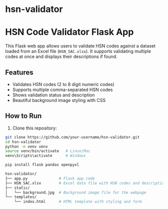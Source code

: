 # hsn-validator
# HSN Code Validator Flask App

This Flask web app allows users to validate HSN codes against a dataset loaded from an Excel file (`HSN_SAC.xlsx`). It supports validating multiple codes at once and displays their descriptions if found.

## Features

- Validates HSN codes (2 to 8 digit numeric codes)
- Supports multiple comma-separated HSN codes
- Shows validation status and description
- Beautiful background image styling with CSS

## How to Run

1. Clone this repository:

```bash
git clone https://github.com/your-username/hsn-validator.git
cd hsn-validator
python -m venv venv
source venv/bin/activate   # Linux/Mac
venv\Scripts\activate      # Windows

pip install flask pandas openpyxl

hsn-validator/
├── app.py              # Flask app code
├── HSN_SAC.xlsx        # Excel data file with HSN codes and descriptions
├── static/
│   └── background.jpg  # Background image file for the webpage
└── templates/
    └── index.html      # HTML template with styling and form


